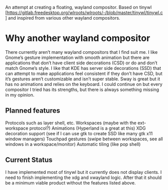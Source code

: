 An attempt at creating a floating, wayland compositor. Based on tinywl [https://gitlab.freedesktop.org/wlroots/wlroots/-/blob/master/tinywl/tinywl.c] and inspired from various other wayland compositors.


# Why another wayland compositor

There currently aren’t many wayland compositors that I find suit me. I like Gnome’s gesture implementation with smooth animation but there are applications that don’t have client side decorations (CSD) or do and don’t match Gnome’s style. I like that KDE has server side decorations (SSD) that can attempt to make applications feel consistent if they don’t have CSD, but it’s gestures aren’t customizable and isn’t super stable. Sway is great but it has no animations and relies on the keyboard. I could continue on but every compositor I tried has its strengths, but there is always something missing in my opinion.


## Planned features

Protocols such as layer shell, etc.
Workspaces (maybe with the ext-workspace protocol?)
Animations (Hyperland is a great at this)
XDG decoration support (see if I can use gtk to create SSD like many gtk x11 window managers)
Touchpad gestures (swipe between workspaces, see all windows in a workspace/monitor)
Automatic tiling (like pop shell)

## Current Status

I have implemented most of tinywl but it currently does not display clients. I need to finish implementing the xdg and xwayland logic. After that it should be a minimum viable product without the features listed above.
